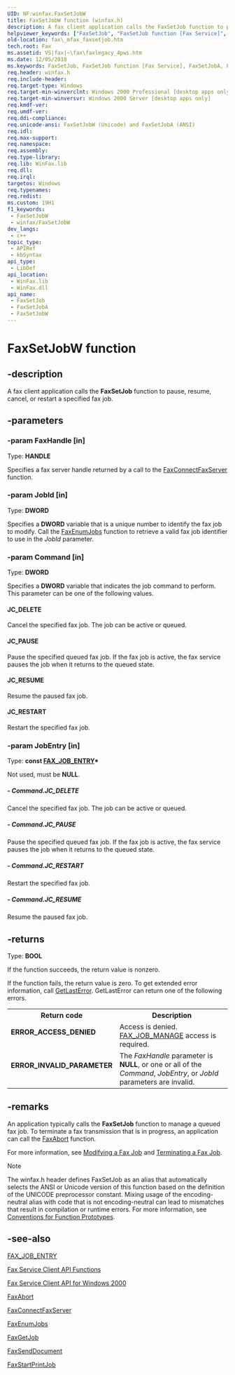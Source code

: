 ```yaml
---
UID: NF:winfax.FaxSetJobW
title: FaxSetJobW function (winfax.h)
description: A fax client application calls the FaxSetJob function to pause, resume, cancel, or restart a specified fax job. (Unicode)
helpviewer_keywords: ["FaxSetJob", "FaxSetJob function [Fax Service]", "FaxSetJobW", "JC_DELETE", "JC_PAUSE", "JC_RESTART", "JC_RESUME", "_mfax_faxsetjob", "fax._mfax_faxsetjob", "winfax/FaxSetJob", "winfax/FaxSetJobW"]
old-location: fax\_mfax_faxsetjob.htm
tech.root: Fax
ms.assetid: VS|fax|~\fax\faxlegacy_4pwi.htm
ms.date: 12/05/2018
ms.keywords: FaxSetJob, FaxSetJob function [Fax Service], FaxSetJobA, FaxSetJobW, JC_DELETE, JC_PAUSE, JC_RESTART, JC_RESUME, _mfax_faxsetjob, fax._mfax_faxsetjob, winfax/FaxSetJob, winfax/FaxSetJobA, winfax/FaxSetJobW
req.header: winfax.h
req.include-header: 
req.target-type: Windows
req.target-min-winverclnt: Windows 2000 Professional [desktop apps only]
req.target-min-winversvr: Windows 2000 Server [desktop apps only]
req.kmdf-ver: 
req.umdf-ver: 
req.ddi-compliance: 
req.unicode-ansi: FaxSetJobW (Unicode) and FaxSetJobA (ANSI)
req.idl: 
req.max-support: 
req.namespace: 
req.assembly: 
req.type-library: 
req.lib: WinFax.lib
req.dll: 
req.irql: 
targetos: Windows
req.typenames: 
req.redist: 
ms.custom: 19H1
f1_keywords:
 - FaxSetJobW
 - winfax/FaxSetJobW
dev_langs:
 - c++
topic_type:
 - APIRef
 - kbSyntax
api_type:
 - LibDef
api_location:
 - WinFax.lib
 - WinFax.dll
api_name:
 - FaxSetJob
 - FaxSetJobA
 - FaxSetJobW
---
```


# FaxSetJobW function


## -description

A fax client application calls the <b>FaxSetJob</b> function to pause, resume, cancel, or restart a specified fax job.

## -parameters

### -param FaxHandle [in]

Type: <b>HANDLE</b>

Specifies a fax server handle returned by a call to the <a href="/previous-versions/windows/desktop/api/winfax/nf-winfax-faxconnectfaxservera">FaxConnectFaxServer</a> function.

### -param JobId [in]

Type: <b>DWORD</b>

Specifies a <b>DWORD</b> variable that is a unique number to identify the fax job to modify. Call the <a href="/previous-versions/windows/desktop/api/winfax/nf-winfax-faxenumjobsa">FaxEnumJobs</a> function to retrieve a valid fax job identifier to use in the <i>JobId</i> parameter.

### -param Command [in]

Type: <b>DWORD</b>

Specifies a <b>DWORD</b> variable that indicates the job command to perform. This parameter can be one of the following values.



#### JC_DELETE

Cancel the specified fax job. The job can be active or queued.



#### JC_PAUSE

Pause the specified queued fax job. If the fax job is active, the fax service pauses the job when it returns to the queued state.



#### JC_RESUME

Resume the paused fax job.



#### JC_RESTART

Restart the specified fax job.

### -param JobEntry [in]

Type: <b>const <a href="/windows/desktop/api/winfax/ns-winfax-fax_job_entrya">FAX_JOB_ENTRY</a>*</b>

Not used, must be <b>NULL</b>.


##### - Command.JC_DELETE

Cancel the specified fax job. The job can be active or queued.


##### - Command.JC_PAUSE

Pause the specified queued fax job. If the fax job is active, the fax service pauses the job when it returns to the queued state.


##### - Command.JC_RESTART

Restart the specified fax job.


##### - Command.JC_RESUME

Resume the paused fax job.

## -returns

Type: <b>BOOL</b>

If the function succeeds, the return value is nonzero.

If the function fails, the return value is zero. To get extended error information, call <a href="/windows/desktop/api/errhandlingapi/nf-errhandlingapi-getlasterror">GetLastError</a>. GetLastError can return one of the following errors.

<table>
<tr>
<th>Return code</th>
<th>Description</th>
</tr>
<tr>
<td width="40%">
<dl>
<dt><b>ERROR_ACCESS_DENIED</b></dt>
</dl>
</td>
<td width="60%">
Access is denied. <a href="/previous-versions/windows/desktop/fax/-mfax-specific-fax-access-rights">FAX_JOB_MANAGE</a> access is required.

</td>
</tr>
<tr>
<td width="40%">
<dl>
<dt><b>ERROR_INVALID_PARAMETER</b></dt>
</dl>
</td>
<td width="60%">
The <i>FaxHandle</i> parameter is <b>NULL</b>, or one or all of the <i>Command</i>, <i>JobEntry</i>, or <i>JobId</i> parameters are invalid.

</td>
</tr>
</table>

## -remarks

An application typically calls the <b>FaxSetJob</b> function to manage a queued fax job. To terminate a fax transmission that is in progress, an application can call the <a href="/previous-versions/windows/desktop/api/winfax/nc-winfax-pfaxabort">FaxAbort</a> function.

For more information, see <a href="/previous-versions/windows/desktop/fax/-mfax-modifying-a-fax-job">Modifying a Fax Job</a> and <a href="/previous-versions/windows/desktop/fax/-mfax-terminating-a-fax-job">Terminating a Fax Job</a>.





> [!NOTE]
> The winfax.h header defines FaxSetJob as an alias that automatically selects the ANSI or Unicode version of this function based on the definition of the UNICODE preprocessor constant. Mixing usage of the encoding-neutral alias with code that is not encoding-neutral can lead to mismatches that result in compilation or runtime errors. For more information, see [Conventions for Function Prototypes](/windows/win32/intl/conventions-for-function-prototypes).

## -see-also

<a href="/windows/desktop/api/winfax/ns-winfax-fax_job_entrya">FAX_JOB_ENTRY</a>



<a href="/previous-versions/windows/desktop/fax/-mfax-fax-service-client-api-functions">Fax Service Client API Functions</a>



<a href="/previous-versions/windows/desktop/fax/-mfax-fax-service-client-api-for-windows-2000">Fax Service Client API for Windows 2000</a>



<a href="/previous-versions/windows/desktop/api/winfax/nc-winfax-pfaxabort">FaxAbort</a>



<a href="/previous-versions/windows/desktop/api/winfax/nf-winfax-faxconnectfaxservera">FaxConnectFaxServer</a>



<a href="/previous-versions/windows/desktop/api/winfax/nf-winfax-faxenumjobsa">FaxEnumJobs</a>



<a href="/previous-versions/windows/desktop/api/winfax/nf-winfax-faxgetjoba">FaxGetJob</a>



<a href="/previous-versions/windows/desktop/api/winfax/nf-winfax-faxsenddocumenta">FaxSendDocument</a>



<a href="/previous-versions/windows/desktop/api/winfax/nf-winfax-faxstartprintjoba">FaxStartPrintJob</a>
